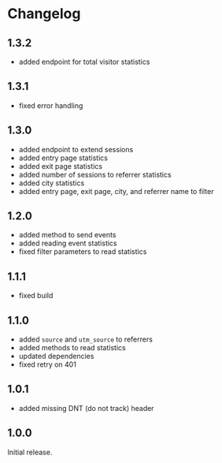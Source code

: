 # Changelog

## 1.3.2

* added endpoint for total visitor statistics

## 1.3.1

* fixed error handling

## 1.3.0

* added endpoint to extend sessions
* added entry page statistics
* added exit page statistics
* added number of sessions to referrer statistics
* added city statistics
* added entry page, exit page, city, and referrer name to filter

## 1.2.0

* added method to send events
* added reading event statistics
* fixed filter parameters to read statistics

## 1.1.1

* fixed build

## 1.1.0

* added `source` and `utm_source` to referrers
* added methods to read statistics
* updated dependencies
* fixed retry on 401

## 1.0.1

* added missing DNT (do not track) header

## 1.0.0

Initial release.
